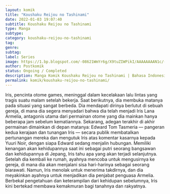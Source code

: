 ```yaml
---
layout: komik
title: "Koushaku Reijou no Tashinami"
date: 2022-01-03 19:07:40
subtitle: Koushaku Reijou no Tashinami
type: Manga
subtype: 
category: koushaku-reijou-no-tashinami
tag: 
genre: 
subtag: 
label: Series
image: https://1.bp.blogspot.com/-08621WmYr6g/X9tuZIWPikI/AAAAAAAAN1c/-4ShsRR_8VUxzBNFDiDdn3n3rTzNmU0pwCLcBGAsYHQ/s72-c/200744l.jpg
author: Postkomik
status: Ongoing / Completed
description: Manga Komik Koushaku Reijou no Tashinami | Bahasa Indonesia
permalink: komik/koushaku-reijou-no-tashinami/
---
```


Iris, pencinta otome games, meninggal dalam kecelakaan lalu lintas yang tragis suatu malam setelah bekerja. Saat berikutnya, dia membuka matanya pada situasi yang sangat berbeda. Dia mendapati dirinya berlutut di sebuah gereja, di mana dia segera menyadari bahwa dia telah menjadi Iris Lana Armelia, antagonis utama dari permainan otome yang dia mainkan hanya beberapa jam sebelum kematiannya. Sekarang, adegan terakhir di akhir permainan dimainkan di depan matanya: Edward Tom Tasmeria — pangeran kedua kerajaan dan tunangan Iris — secara publik membatalkan pertunangan mereka dan mengutuk Iris atas komentar kasarnya kepada Yuuri Noir, dengan siapa Edward sedang menjalin hubungan. Memiliki kenangan akan kehidupannya saat ini sebagai putri seorang bangsawan dan kehidupannya di Jepang, Iris tahu apa yang akan terjadi selanjutnya. Setelah dia kembali ke rumah, ayahnya mencoba untuk mengusirnya ke gereja, di mana dia akan menjalani sisa hari-harinya sebagai seorang biarawati. Namun, Iris menolak untuk menerima takdirnya, dan dia meyakinkan ayahnya untuk menjadikan dia penjabat penguasa Armelia. Berbekal pengetahuan dan keterampilan dari kehidupan sebelumnya, Iris kini bertekad membawa kemakmuran bagi tanahnya dan rakyatnya.
